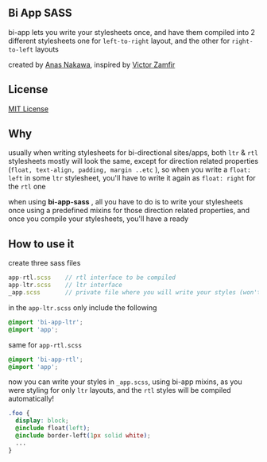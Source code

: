 ## Bi App SASS
bi-app lets you write your stylesheets once, and have them compiled into 2 different stylesheets one for `left-to-right` layout, and the other for `right-to-left` layouts 

created by [Anas Nakawa](//twitter.com/anasnakawa), inspired by 
[Victor Zamfir](//twitter.com/victorzamfir)

## License
[MIT License](http://www.opensource.org/licenses/mit-license.php)

## Why
usually when writing stylesheets for bi-directional sites/apps, both `ltr` & `rtl` stylesheets mostly will look the same, except for direction related properties (`float, text-align, padding, margin ..etc` ), so when you write a `float: left` in some `ltr` stylesheet, you'll have to write it again as `float: right` for the `rtl` one

when using **bi-app-sass** , all you have to do is to write your stylesheets once using a predefined mixins for those direction related properties, and once you compile your stylesheets, you'll have a ready 

## How to use it
create three sass files
```js
app-rtl.scss    // rtl interface to be compiled
app-ltr.scss    // ltr interface
_app.scss       // private file where you will write your styles (won't be compiled)
```
in the `app-ltr.scss` only include the following
```css
@import 'bi-app-ltr';
@import 'app';
```

same for `app-rtl.scss`
```css
@import 'bi-app-rtl';
@import 'app';
```

now you can write your styles in `_app.scss`, using bi-app mixins, as you were styling for only `ltr` layouts, and the `rtl` styles will be compiled automatically!
```css
.foo {
  display: block;
  @include float(left);
  @include border-left(1px solid white);
  ...
}
```